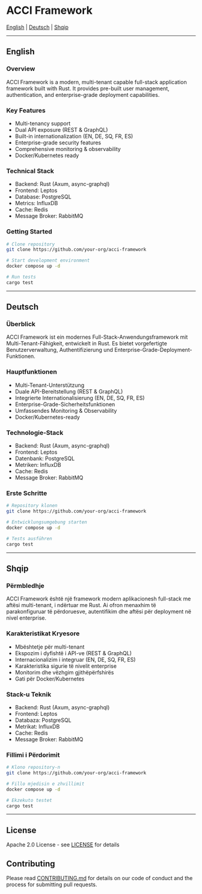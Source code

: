 # ACCI Framework

[English](#english) | [Deutsch](#deutsch) | [Shqip](#shqip)

---

## English

### Overview
ACCI Framework is a modern, multi-tenant capable full-stack application framework built with Rust. It provides pre-built user management, authentication, and enterprise-grade deployment capabilities.

### Key Features
- Multi-tenancy support
- Dual API exposure (REST & GraphQL)
- Built-in internationalization (EN, DE, SQ, FR, ES)
- Enterprise-grade security features
- Comprehensive monitoring & observability
- Docker/Kubernetes ready

### Technical Stack
- Backend: Rust (Axum, async-graphql)
- Frontend: Leptos
- Database: PostgreSQL
- Metrics: InfluxDB
- Cache: Redis
- Message Broker: RabbitMQ

### Getting Started
```bash
# Clone repository
git clone https://github.com/your-org/acci-framework

# Start development environment
docker compose up -d

# Run tests
cargo test
```

---

## Deutsch

### Überblick
ACCI Framework ist ein modernes Full-Stack-Anwendungsframework mit Multi-Tenant-Fähigkeit, entwickelt in Rust. Es bietet vorgefertigte Benutzerverwaltung, Authentifizierung und Enterprise-Grade-Deployment-Funktionen.

### Hauptfunktionen
- Multi-Tenant-Unterstützung
- Duale API-Bereitstellung (REST & GraphQL)
- Integrierte Internationalisierung (EN, DE, SQ, FR, ES)
- Enterprise-Grade-Sicherheitsfunktionen
- Umfassendes Monitoring & Observability
- Docker/Kubernetes-ready

### Technologie-Stack
- Backend: Rust (Axum, async-graphql)
- Frontend: Leptos
- Datenbank: PostgreSQL
- Metriken: InfluxDB
- Cache: Redis
- Message Broker: RabbitMQ

### Erste Schritte
```bash
# Repository klonen
git clone https://github.com/your-org/acci-framework

# Entwicklungsumgebung starten
docker compose up -d

# Tests ausführen
cargo test
```

---

## Shqip

### Përmbledhje
ACCI Framework është një framework modern aplikacionesh full-stack me aftësi multi-tenant, i ndërtuar me Rust. Ai ofron menaxhim të parakonfiguruar të përdoruesve, autentifikim dhe aftësi për deployment në nivel enterprise.

### Karakteristikat Kryesore
- Mbështetje për multi-tenant
- Ekspozim i dyfishtë i API-ve (REST & GraphQL)
- Internacionalizim i integruar (EN, DE, SQ, FR, ES)
- Karakteristika sigurie të nivelit enterprise
- Monitorim dhe vëzhgim gjithëpërfshirës
- Gati për Docker/Kubernetes

### Stack-u Teknik
- Backend: Rust (Axum, async-graphql)
- Frontend: Leptos
- Databaza: PostgreSQL
- Metrikat: InfluxDB
- Cache: Redis
- Message Broker: RabbitMQ

### Fillimi i Përdorimit
```bash
# Klono repository-n
git clone https://github.com/your-org/acci-framework

# Fillo mjedisin e zhvillimit
docker compose up -d

# Ekzekuto testet
cargo test
```

---

## License
Apache 2.0 License - see [LICENSE](LICENSE) for details

## Contributing
Please read [CONTRIBUTING.md](CONTRIBUTING.md) for details on our code of conduct and the process for submitting pull requests. 